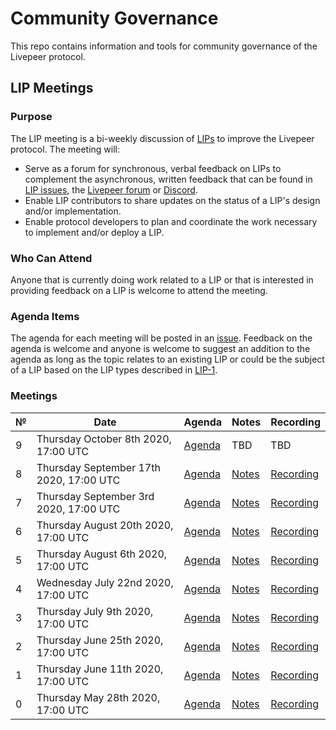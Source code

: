 # Community Governance

This repo contains information and tools for community governance of the Livepeer protocol.

## LIP Meetings

### Purpose

The LIP meeting is a bi-weekly discussion of [LIPs](https://github.com/livepeer/LIPs) to improve the Livepeer protocol. The meeting will:

- Serve as a forum for synchronous, verbal feedback on LIPs to complement the asynchronous, written feedback that can be found in [LIP issues](https://github.com/livepeer/LIPs/issues), the [Livepeer forum](https://forum.livepeer.org/) or [Discord](https://discord.gg/7wRSUGX).
- Enable LIP contributors to share updates on the status of a LIP's design and/or implementation. 
- Enable protocol developers to plan and coordinate the work necessary to implement and/or deploy a LIP.

### Who Can Attend

Anyone that is currently doing work related to a LIP or that is interested in providing feedback on a LIP is welcome to attend the meeting. 

### Agenda Items

The agenda for each meeting will be posted in an [issue](https://github.com/livepeer/pm/issues). Feedback on the agenda is welcome and anyone is welcome to suggest an addition to the agenda as long as the topic relates to an existing LIP or could be the subject of a LIP based on the LIP types described in [LIP-1](https://github.com/livepeer/LIPs/blob/master/LIPs/LIP-1.md).

### Meetings

| №   | Date                                    | Agenda                                                               | Notes                                                                                               | Recording                                                                 |
| --- | --------------------------------------- | -------------------------------------------------------------------- | --------------------------------------------------------------------------------------------------- | ------------------------------------------------------------------------- |
| 9   | Thursday October 8th 2020, 17:00 UTC    | [Agenda](https://github.com/livepeer/community-governance/issues/12) | TBD                                                                                                 | TBD                                                                       |
| 8   | Thursday September 17th 2020, 17:00 UTC | [Agenda](https://github.com/livepeer/community-governance/issues/11) | [Notes](LIP-Meetings/LIP-Meeting-8.md)                                                              | [Recording](https://youtu.be/lU2u3uaXoYA)                                 |
| 7   | Thursday September 3rd 2020, 17:00 UTC  | [Agenda](https://github.com/livepeer/community-governance/issues/10) | [Notes](LIP-Meetings/LIP-Meeting-7.md)                                                              | [Recording](https://youtu.be/q6I2DkY8yMU)                                 |
| 6   | Thursday August 20th 2020, 17:00 UTC    | [Agenda](https://github.com/livepeer/community-governance/issues/9)  | [Notes](LIP-Meetings/LIP-Meeting-6.md)                                                              | [Recording](https://youtu.be/Ierxk7FH_mE)                                 |
| 5   | Thursday August 6th 2020, 17:00 UTC     | [Agenda](https://github.com/livepeer/community-governance/issues/7)  | [Notes](https://github.com/livepeer/community-governance/blob/master/LIP-Meetings/LIP-Meeting-5.md) | [Recording](https://youtu.be/OP6fIN1rFek)                                 |
| 4   | Wednesday July 22nd 2020, 17:00 UTC     | [Agenda](https://github.com/livepeer/community-governance/issues/5)  | [Notes](LIP-Meetings/LIP-Meeting-4.md)                                                              | [Recording](https://www.youtube.com/watch?v=es06OBPHKeE)                  |
| 3   | Thursday July 9th 2020, 17:00 UTC       | [Agenda](https://github.com/livepeer/community-governance/issues/4)  | [Notes](LIP-Meetings/LIP-Meeting-3.md)                                                              | [Recording](https://youtu.be/z5xDec0jwlM)                                 |
| 2   | Thursday June 25th 2020, 17:00 UTC      | [Agenda](https://github.com/livepeer/community-governance/issues/3)  | [Notes](LIP-Meetings/LIP-Meeting-2.md)                                                              | [Recording](https://youtu.be/rHnpEFqZ9Fc)                                 |
| 1   | Thursday June 11th 2020, 17:00 UTC      | [Agenda](https://github.com/livepeer/community-governance/issues/2)  | [Notes](LIP-Meetings/LIP-Meeting-1.md)                                                              | [Recording](https://www.youtube.com/watch?v=dbI1d6BA2K8)                  |
| 0   | Thursday May 28th 2020, 17:00 UTC       | [Agenda](https://github.com/livepeer/community-governance/issues/1)  | [Notes](LIP-Meetings/LIP-Meeting-0.md)                                                              | [Recording](https://www.youtube.com/watch?v=jdt-ty7cllA&feature=youtu.be) |
